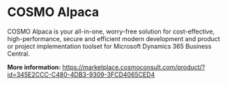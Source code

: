 # COSMO Alpaca

COSMO Alpaca is your all-in-one, worry-free solution for cost-effective, high-performance, secure and efficient modern development and product or project implementation toolset for Microsoft Dynamics 365 Business Central.

**More information:** https://marketplace.cosmoconsult.com/product/?id=345E2CCC-C480-4DB3-9309-3FCD4065CED4
